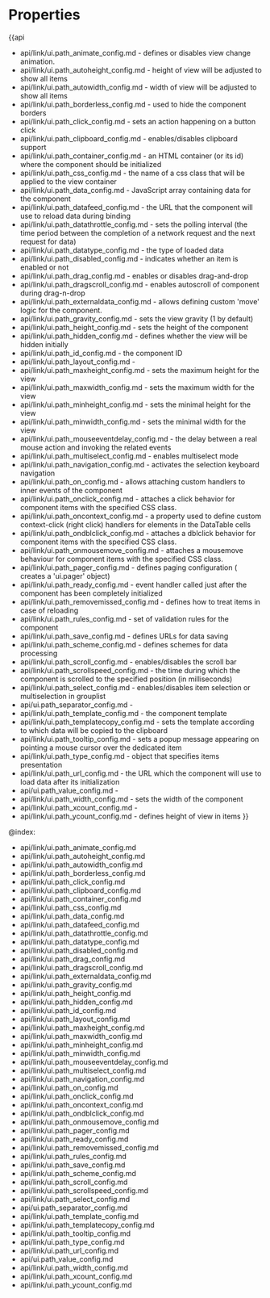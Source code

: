 Properties
==========

{{api
- api/link/ui.path_animate_config.md - defines or disables view change animation.
- api/link/ui.path_autoheight_config.md - height of view will be adjusted to show all items
- api/link/ui.path_autowidth_config.md - width of view will be adjusted to show all items
- api/link/ui.path_borderless_config.md - used to hide the component borders
- api/link/ui.path_click_config.md - sets an action happening on a button click
- api/link/ui.path_clipboard_config.md - enables/disables clipboard support
- api/link/ui.path_container_config.md - an HTML container (or its id) where the component should be initialized
- api/link/ui.path_css_config.md - the name of a css class that will be applied to the view container
- api/link/ui.path_data_config.md - JavaScript array containing data for the component
- api/link/ui.path_datafeed_config.md - the URL that the component will use to reload data during binding
- api/link/ui.path_datathrottle_config.md - sets the polling interval (the time period between the completion of a network request and the next request for data)
- api/link/ui.path_datatype_config.md - the type of loaded data
- api/link/ui.path_disabled_config.md - indicates whether an item is enabled or not
- api/link/ui.path_drag_config.md - enables or disables drag-and-drop
- api/link/ui.path_dragscroll_config.md - enables autoscroll of component during drag-n-drop
- api/link/ui.path_externaldata_config.md - allows defining custom 'move' logic for the component.
- api/link/ui.path_gravity_config.md - sets the view gravity (1 by default)
- api/link/ui.path_height_config.md - sets the height of the component
- api/link/ui.path_hidden_config.md - defines whether the view will be hidden initially
- api/link/ui.path_id_config.md - the component ID
- api/link/ui.path_layout_config.md - 
- api/link/ui.path_maxheight_config.md - sets the maximum height for the view
- api/link/ui.path_maxwidth_config.md - sets the maximum width for the view
- api/link/ui.path_minheight_config.md - sets the minimal height for the view
- api/link/ui.path_minwidth_config.md - sets the minimal width for the view
- api/link/ui.path_mouseeventdelay_config.md - the delay between a real mouse action and invoking the related events
- api/link/ui.path_multiselect_config.md - enables multiselect mode
- api/link/ui.path_navigation_config.md - activates the selection keyboard navigation
- api/link/ui.path_on_config.md - allows attaching custom handlers to inner events of the component
- api/link/ui.path_onclick_config.md - attaches a click behavior for component items with the specified CSS class.
- api/link/ui.path_oncontext_config.md - a property used to define custom context-click (right click) handlers for elements in the DataTable cells<br>
- api/link/ui.path_ondblclick_config.md - attaches a dblclick behavior for component items with the specified CSS class.
- api/link/ui.path_onmousemove_config.md - attaches a mousemove behaviour for component items with the specified CSS class.
- api/link/ui.path_pager_config.md - defines paging configuration ( creates a 'ui.pager' object)
- api/link/ui.path_ready_config.md - event handler called just after the component has been completely initialized
- api/link/ui.path_removemissed_config.md - defines how to treat items in case of reloading
- api/link/ui.path_rules_config.md - set of validation rules for the component
- api/link/ui.path_save_config.md - defines URLs for data saving
- api/link/ui.path_scheme_config.md - defines schemes for data processing
- api/link/ui.path_scroll_config.md - enables/disables the scroll bar
- api/link/ui.path_scrollspeed_config.md - the time during which the component is scrolled to the specified position (in milliseconds)
- api/link/ui.path_select_config.md - enables/disables item selection or multiselection in grouplist
- api/ui.path_separator_config.md - 
- api/link/ui.path_template_config.md - the component template
- api/link/ui.path_templatecopy_config.md - sets the template according to which data will be copied to the clipboard
- api/link/ui.path_tooltip_config.md - sets a popup message appearing on pointing a mouse cursor over the dedicated item
- api/link/ui.path_type_config.md - object that specifies items presentation
- api/link/ui.path_url_config.md - the URL which the component will use to load data after its initialization
- api/ui.path_value_config.md - 
- api/link/ui.path_width_config.md - sets the width of the component
- api/link/ui.path_xcount_config.md - 
- api/link/ui.path_ycount_config.md - defines height of view in items
}}

@index:
- api/link/ui.path_animate_config.md
- api/link/ui.path_autoheight_config.md
- api/link/ui.path_autowidth_config.md
- api/link/ui.path_borderless_config.md
- api/link/ui.path_click_config.md
- api/link/ui.path_clipboard_config.md
- api/link/ui.path_container_config.md
- api/link/ui.path_css_config.md
- api/link/ui.path_data_config.md
- api/link/ui.path_datafeed_config.md
- api/link/ui.path_datathrottle_config.md
- api/link/ui.path_datatype_config.md
- api/link/ui.path_disabled_config.md
- api/link/ui.path_drag_config.md
- api/link/ui.path_dragscroll_config.md
- api/link/ui.path_externaldata_config.md
- api/link/ui.path_gravity_config.md
- api/link/ui.path_height_config.md
- api/link/ui.path_hidden_config.md
- api/link/ui.path_id_config.md
- api/link/ui.path_layout_config.md
- api/link/ui.path_maxheight_config.md
- api/link/ui.path_maxwidth_config.md
- api/link/ui.path_minheight_config.md
- api/link/ui.path_minwidth_config.md
- api/link/ui.path_mouseeventdelay_config.md
- api/link/ui.path_multiselect_config.md
- api/link/ui.path_navigation_config.md
- api/link/ui.path_on_config.md
- api/link/ui.path_onclick_config.md
- api/link/ui.path_oncontext_config.md
- api/link/ui.path_ondblclick_config.md
- api/link/ui.path_onmousemove_config.md
- api/link/ui.path_pager_config.md
- api/link/ui.path_ready_config.md
- api/link/ui.path_removemissed_config.md
- api/link/ui.path_rules_config.md
- api/link/ui.path_save_config.md
- api/link/ui.path_scheme_config.md
- api/link/ui.path_scroll_config.md
- api/link/ui.path_scrollspeed_config.md
- api/link/ui.path_select_config.md
- api/ui.path_separator_config.md
- api/link/ui.path_template_config.md
- api/link/ui.path_templatecopy_config.md
- api/link/ui.path_tooltip_config.md
- api/link/ui.path_type_config.md
- api/link/ui.path_url_config.md
- api/ui.path_value_config.md
- api/link/ui.path_width_config.md
- api/link/ui.path_xcount_config.md
- api/link/ui.path_ycount_config.md

